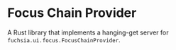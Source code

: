 # Focus Chain Provider

A Rust library that implements a hanging-get server for `fuchsia.ui.focus.FocusChainProvider`.